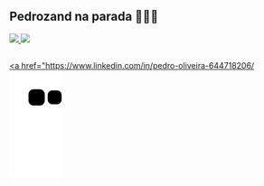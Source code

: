 ## Pedrozand na parada 🥶👨‍💻 
 <div>
  <a href="https://github.com/pedrozand">
  <img height="180em" src="https://github-readme-stats.vercel.app/api?username=pedrozand&show_icons=true&theme=dracula&include_all_commits=true&count_private=true"/>
  <img height="180em" src="https://github-readme-stats.vercel.app/api/top-langs/?username=pedrozand&layout=compact&langs_count=16&theme=dracula"/>
<div>

  
  ##
 
<div> 
  
  <a href="https://www.linkedin.com/in/pedro-oliveira-644718206/</a>
  ![Snake animation](https://github.com/rafaballerini/rafaballerini/blob/output/github-contribution-grid-snake.svg)
</div>
